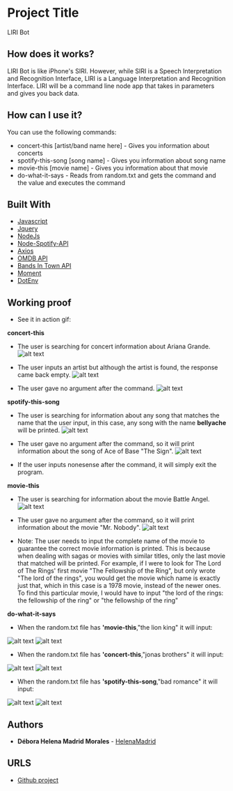 # Project Title

LIRI Bot

## How does it works?

LIRI Bot is like iPhone's SIRI. However, while SIRI is a Speech Interpretation and Recognition Interface, LIRI is a Language Interpretation and Recognition Interface. LIRI will be a command line node app that takes in parameters and gives you back data.

## How can I use it?

You can use the following commands:

* concert-this [artist/band name here] - Gives you information about concerts
* spotify-this-song [song name] - Gives you information about song name
* movie-this [movie name] - Gives you information about that movie
* do-what-it-says - Reads from random.txt and gets the command and the value and executes the command

## Built With

* [Javascript](https://www.javascript.com/)
* [Jquery](https://jquery.com/)
* [NodeJs](https://nodejs.org/en/)
* [Node-Spotify-API](https://www.npmjs.com/package/node-spotify-api)
* [Axios](https://www.npmjs.com/package/axios)
* [OMDB API](http://www.omdbapi.com/)
* [Bands In Town API](http://www.artists.bandsintown.com/bandsintown-api)
* [Moment](https://www.npmjs.com/package/moment)
* [DotEnv](https://www.npmjs.com/package/dotenv)

## Working proof

* See it in action gif: 


**concert-this**

* The user is searching for concert information about Ariana Grande.
![alt text](https://github.com/HelenaMadrid/liri-node-app/blob/master/images/concert-this-ariana-grande.gif "concert-this ariana grande")

* The user inputs an artist but although the artist is found, the response came back empty.
![alt text](https://github.com/HelenaMadrid/liri-node-app/blob/master/images/concert-this-christina-aguilera.gif "concert-this christina aguilera")

* The user gave no argument after the command.
![alt text](https://github.com/HelenaMadrid/liri-node-app/blob/master/images/concert-this-empty.gif "concert-this")


**spotify-this-song**

* The user is searching for information about any song that matches the name that the user input, in this case, any song with the name **bellyache** will be printed.
![alt text](https://github.com/HelenaMadrid/liri-node-app/blob/master/images/spotify-this-song-bellyache-short.gif "spotify-this-song bellyache")

* The user gave no argument after the command, so it will print information about the song of Ace of Base "The Sign".
![alt text](https://github.com/HelenaMadrid/liri-node-app/blob/master/images/spotify-this-song-empty.gif "spotify-this-song")

* If the user inputs nonesense after the command, it will simply exit the program.

**movie-this**

* The user is searching for information about the movie Battle Angel.
![alt text](https://github.com/HelenaMadrid/liri-node-app/blob/master/images/movie-this-battle-angel.gif "movie-this battle angel")

* The user gave no argument after the command, so it will print information about the movie "Mr. Nobody".
![alt text](https://github.com/HelenaMadrid/liri-node-app/blob/master/images/movie-this-empty.gif "movie-this")

* Note: The user needs to input the complete name of the movie to guarantee the correct movie information is printed. This is because when dealing with sagas or movies with similar titles, only the last movie that matched will be printed. For example, if I were to look for The Lord of The Rings' first movie "The Fellowship of the Ring", but only wrote "The lord of the rings", you would get the movie which name is exactly just that, which in this case is a 1978 movie, instead of the newer ones. To find this particular movie, I would have to input "the lord of the rings: the fellowship of the ring" or "the fellowship of the ring"

**do-what-it-says**

* When the random.txt file has **'movie-this**,"the lion king" it will input:

![alt text](https://github.com/HelenaMadrid/liri-node-app/blob/master/images/random-movie-this.png "random-movie-this")
![alt text](https://github.com/HelenaMadrid/liri-node-app/blob/master/images/do-what-it-says-movie-this-lion-king.gif "random-movie-this lion king")

* When the random.txt file has **'concert-this**,"jonas brothers" it will input:

![alt text](https://github.com/HelenaMadrid/liri-node-app/blob/master/images/random-concert-this.png "random-concert-this")
![alt text](https://github.com/HelenaMadrid/liri-node-app/blob/master/images/do-what-it-says-concert-this-jonas-brothers.gif "random-concert-this jonas brothers")

* When the random.txt file has **'spotify-this-song**,"bad romance" it will input:

![alt text](https://github.com/HelenaMadrid/liri-node-app/blob/master/images/random-spotify.png "random-spotify-this-song")
![alt text](https://github.com/HelenaMadrid/liri-node-app/blob/master/images/do-what-it-says-spotify-this-song-bad-romance.gif "random-spotify-this-song bad romance")

## Authors

* **Débora Helena Madrid Morales** - [HelenaMadrid](https://github.com/HelenaMadrid)


## URLS

* [Github project](https://github.com/HelenaMadrid/liri-node-app)

